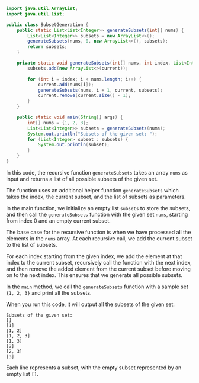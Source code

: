 

```java
import java.util.ArrayList;
import java.util.List;

public class SubsetGeneration {
    public static List<List<Integer>> generateSubsets(int[] nums) {
        List<List<Integer>> subsets = new ArrayList<>();
        generateSubsets(nums, 0, new ArrayList<>(), subsets);
        return subsets;
    }

    private static void generateSubsets(int[] nums, int index, List<Integer> current, List<List<Integer>> subsets) {
        subsets.add(new ArrayList<>(current));

        for (int i = index; i < nums.length; i++) {
            current.add(nums[i]);
            generateSubsets(nums, i + 1, current, subsets);
            current.remove(current.size() - 1);
        }
    }

    public static void main(String[] args) {
        int[] nums = {1, 2, 3};
        List<List<Integer>> subsets = generateSubsets(nums);
        System.out.println("Subsets of the given set: ");
        for (List<Integer> subset : subsets) {
            System.out.println(subset);
        }
    }
}
```

In this code, the recursive function `generateSubsets` takes an array `nums` as input and returns a list of all possible subsets of the given set.

The function uses an additional helper function `generateSubsets` which takes the index, the current subset, and the list of subsets as parameters.

In the main function, we initialize an empty list `subsets` to store the subsets, and then call the `generateSubsets` function with the given set `nums`, starting from index 0 and an empty current subset.

The base case for the recursive function is when we have processed all the elements in the `nums` array. At each recursive call, we add the current subset to the list of subsets.

For each index starting from the given index, we add the element at that index to the current subset, recursively call the function with the next index, and then remove the added element from the current subset before moving on to the next index. This ensures that we generate all possible subsets.

In the `main` method, we call the `generateSubsets` function with a sample set `{1, 2, 3}` and print all the subsets.

When you run this code, it will output all the subsets of the given set:
```
Subsets of the given set: 
[]
[1]
[1, 2]
[1, 2, 3]
[1, 3]
[2]
[2, 3]
[3]
```

Each line represents a subset, with the empty subset represented by an empty list `[]`.
